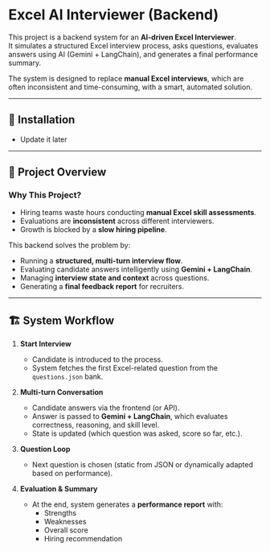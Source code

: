 # Excel AI Interviewer (Backend)

This project is a backend system for an **AI-driven Excel Interviewer**.  
It simulates a structured Excel interview process, asks questions, evaluates answers using AI (Gemini + LangChain), and generates a final performance summary.

The system is designed to replace **manual Excel interviews**, which are often inconsistent and time-consuming, with a smart, automated solution.

---

## 🚀 Installation
- Update it later 
<!-- *(Instructions will be added here later — setup commands, dependencies, etc.)* -->

---

## 🎯 Project Overview

### Why This Project?
- Hiring teams waste hours conducting **manual Excel skill assessments**.
- Evaluations are **inconsistent** across different interviewers.
- Growth is blocked by a **slow hiring pipeline**.

This backend solves the problem by:
- Running a **structured, multi-turn interview flow**.
- Evaluating candidate answers intelligently using **Gemini + LangChain**.
- Managing **interview state and context** across questions.
- Generating a **final feedback report** for recruiters.

---

## 🏗️ System Workflow

1. **Start Interview**  
   - Candidate is introduced to the process.  
   - System fetches the first Excel-related question from the `questions.json` bank.  

2. **Multi-turn Conversation**  
   - Candidate answers via the frontend (or API).  
   - Answer is passed to **Gemini + LangChain**, which evaluates correctness, reasoning, and skill level.  
   - State is updated (which question was asked, score so far, etc.).  

3. **Question Loop**  
   - Next question is chosen (static from JSON or dynamically adapted based on performance).  

4. **Evaluation & Summary**  
   - At the end, system generates a **performance report** with:
     - Strengths
     - Weaknesses
     - Overall score
     - Hiring recommendation  



